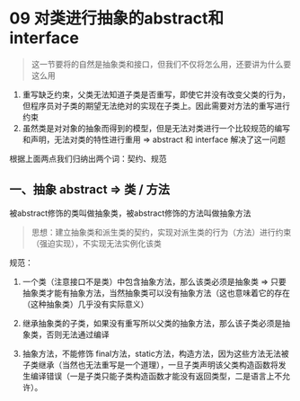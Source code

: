# 09 对类进行抽象的abstract和interface
> 这一节要将的自然是抽象类和接口，但我们不仅将怎么用，还要讲为什么要这么用

1. 重写缺乏约束，父类无法知道子类是否重写，即使它并没有改变父类的行为，但程序员对子类的期望无法绝对的实现在子类上。因此需要对方法的重写进行约束
2. 虽然类是对对象的抽象而得到的模型，但是无法对类进行一个比较规范的编写和声明，无法对类的特性进行重用 => abstract 和 interface 解决了这一问题

根据上面两点我们归纳出两个词：契约、规范

## 一、抽象 abstract => 类 / 方法
被abstract修饰的类叫做抽象类，被abstract修饰的方法叫做抽象方法
> 思想：建立抽象类和派生类的契约，实现对派生类的行为（方法）进行约束（强迫实现），不实现无法实例化该类

规范：
1. 一个类（注意接口不是类）中包含抽象方法，那么该类必须是抽象类 => 只要抽象类才能有抽象方法，当然抽象类可以没有抽象方法（这也意味着它的存在（这种抽象类）几乎没有实际意义）

2. 继承抽象类的子类，如果没有重写所以父类的抽象方法，那么该子类必须是抽象类，否则无法通过编译

3. 抽象方法，不能修饰 final方法，static方法，构造方法，因为这些方法无法被子类继承（当然也无法重写是一个道理），一旦子类声明该父类构造函数将发生编译错误（一是子类只能子类构造函数才能没有返回类型，二是语言上不允许）。